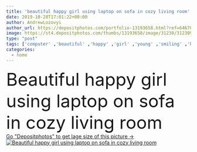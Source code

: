 ```yaml
---
title: 'beautiful happy girl using laptop on sofa in cozy living room'
date: 2019-10-28T17:01:22+00:00
author: AndrewLozovyi
author_url: https://depositphotos.com/portfolio-13193658.html?ref=64678756
image: https://st4.depositphotos.com/thumbs/13193658/image/31230/312309136/api_thumb_450.jpg?forcejpeg=true
type: "post"
tags: ['computer' ,'beautiful' ,'happy' ,'girl' ,'young' ,'smiling' ,'happiness' ,'cheerful' ,'caucasian' ,'smile' ,'warm' ,'brunette' ,'connection' ,'pretty' ,'cozy' ,'home' ,'woman' ,'communication' ,'wireless' ,'laptop' ,'room' ,'indoors' ,'inside' ,'using' ,'attractive' ,'casual' ,'gadget' ,'sofa' ,'copy space' ,'one person' ,'Living Room' ,'blank screen' ,'digital device' ,'autumn outfit' ]
categories: 
  - home
---
```

<div aling="center">
            <font size="60"> Beautiful happy girl using laptop on sofa in cozy living room</font>   
</div>
<div>
    <a href='https://st4.depositphotos.com/thumbs/13193658/image/31230/312309136/api_thumb_450.jpg?forcejpeg=true?ref=64678756' target=_blank > Go "Depositphotos" to get lage size of this picture ->
        <img href='https://st4.depositphotos.com/thumbs/13193658/image/31230/312309136/api_thumb_450.jpg?forcejpeg=true?ref=64678756' src='https://st4.depositphotos.com/13193658/31230/i/950/depositphotos_312309136-stock-photo-beautiful-happy-girl-using-laptop.jpg?forcejpeg=true' alt='Beautiful happy girl using laptop on sofa in cozy living room' >
    </a>
</div>
